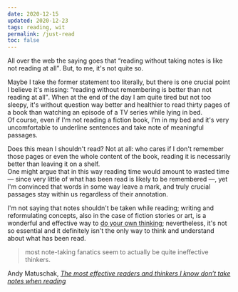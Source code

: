 ```yaml
---
date: 2020-12-15
updated: 2020-12-23
tags: reading, wit
permalink: /just-read
toc: false
---
```

All over the web the saying goes that <q>reading without taking notes is like not reading at all</q>. But, to me, it's not quite so.

Maybe I take the former statement too literally, but there is one crucial point I believe it's missing: <q>reading without remembering is better than not reading at all</q>. When at the end of the day I am quite tired but not too sleepy, it's without question way better and healthier to read thirty pages of a book than watching an episode of a TV series while lying in bed.\
Of course, even if I'm not reading a fiction book, I'm in my bed and it's very uncomfortable to underline sentences and take note of meaningful passages.

Does this mean I shouldn't read? Not at all: who cares if I don't remember those pages or even the whole content of the book, reading it is necessarily better than leaving it on a shelf.\
One might argue that in this way reading time would amount to wasted time — since very little of what has been read is likely to be remembered —, yet I'm convinced that words in some way leave a mark, and truly crucial passages stay within us regardless of their annotation.

I'm not saying that notes shouldn't be taken while reading; writing and reformulating concepts, also in the case of fiction stories or art, is a wonderful and effective way to [do your own thinking](https://notes.andymatuschak.org/Do_your_own_thinking "Do your Own Thinking on Andy Matuschak's notes"); nevertheless, it's not so essential and it definitely isn't the only way to think and understand about what has been read.

> most note-taking fanatics seem to actually be quite ineffective thinkers.

<p class="cite">Andy Matuschak, <cite><a href="https://notes.andymatuschak.org/z6GNVv6RyFDewy11ZgXzce8agWxSLwJ6Ub5Rw" rel="noopener noreferrer" target="_blank">The most effective readers and thinkers I know don’t take notes when reading</a></cite></p>


